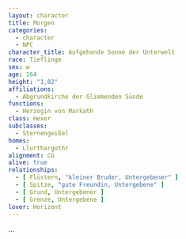 ```yaml
---
layout: character
title: Morgen
categories:
  - character
  - NPC
character_title: Aufgehende Sonne der Unterwelt
race: Tieflinge
sex: w
age: 164
height: "1,82"
affiliations:
  - Abgrundkirche der Glimmenden Sünde
functions:
  - Herzogin von Markath
class: Hexer
subclasses:
  - Sternengeißel
homes:
  - Llurthargothr
alignment: CG
alive: true
relationships:
  - [ Flüstern, "kleiner Bruder, Untergebener" ]
  - [ Spitze, "gute Freundin, Untergebene" ]
  - [ Grund, Untergebener ]
  - [ Grenze, Untergebene ]
lover: Horizont
---
```


...